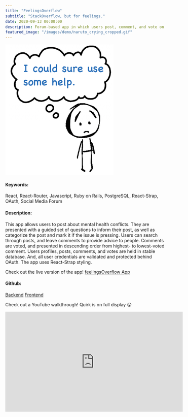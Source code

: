 ```yaml
---
title: "FeelingsOverflow"
subtitle: "StackOverflow, but for feelings."
date: 2020-09-13 00:00:00
description: Forum-based app in which users post, comment, and vote on mental health questions and concerns. <br/><br/> <strong> React, Ruby on Rails, PostgreSQL, React-Strap </strong>
featured_image: "/images/demo/naruto_crying_cropped.gif"
---
```


![](/images/demo/sad_stick_smallest.png)

<h4>Keywords:</h4> React, React-Router, Javascript, Ruby on Rails, PostgreSQL, React-Strap, OAuth, Social Media Forum

<h4>Description:</h4> This app allows users to post about mental health conflicts. They are presented with a guided set of questions to inform their post, as well as categorize the post and mark it if the issue is pressing. Users can search through posts, and leave comments to provide advice to people. Comments are voted, and presented in descending order from highest- to lowest-voted comment. Users profiles, posts, comments, and votes are held in stable database. And, all user credentials are validated and protected behind OAuth. The app uses React-Strap styling.

Check out the live version of the app! <a href= "https://feelings-overflow-app.herokuapp.com/">feelingsOverflow App</a>

<h4>Github:</h4>
<a href= "https://github.com/Jeff-Adler/feelingsOverflow-back-end">Backend</a>
<a href= "https://github.com/Jeff-Adler/feelingsOverflow-front-end">Frontend</a>

Check out a YouTube walkthrough! Quirk is on full display 😜

<iframe width="560" height="315" src="https://www.youtube.com/embed/74Nk6DSQvCQ" frameborder="0" allow="accelerometer; autoplay; encrypted-media; gyroscope; picture-in-picture" allowfullscreen></iframe>
